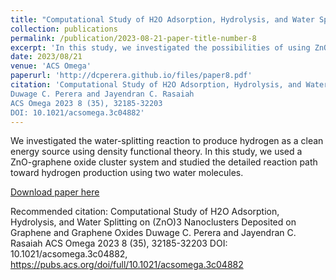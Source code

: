 ```yaml
---
title: "Computational Study of H2O Adsorption, Hydrolysis, and Water Splitting on (ZnO)3 Nanoclusters Deposited on Graphene and Graphene Oxides"
collection: publications
permalink: /publication/2023-08-21-paper-title-number-8
excerpt: 'In this study, we investigated the possibilities of using ZnO-Graphene Oxide nano cluster system in a favorable way of producing hydrogen from the water splitting reaction.'
date: 2023/08/21
venue: 'ACS Omega'
paperurl: 'http://dcperera.github.io/files/paper8.pdf'
citation: 'Computational Study of H2O Adsorption, Hydrolysis, and Water Splitting on (ZnO)3 Nanoclusters Deposited on Graphene and Graphene Oxides
Duwage C. Perera and Jayendran C. Rasaiah
ACS Omega 2023 8 (35), 32185-32203
DOI: 10.1021/acsomega.3c04882'
---
```

We investigated the water-splitting reaction to produce hydrogen as a clean energy source using density functional theory. In this study, we used a ZnO-graphene oxide cluster system and studied the detailed reaction path toward hydrogen production using two water molecules. 

[Download paper here](https://pubs.acs.org/doi/full/10.1021/acsomega.3c04882)

Recommended citation: Computational Study of H2O Adsorption, Hydrolysis, and Water Splitting on (ZnO)3 Nanoclusters Deposited on Graphene and Graphene Oxides
Duwage C. Perera and Jayendran C. Rasaiah
ACS Omega 2023 8 (35), 32185-32203
DOI: 10.1021/acsomega.3c04882, https://pubs.acs.org/doi/full/10.1021/acsomega.3c04882
